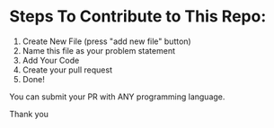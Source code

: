 # Steps To Contribute to This Repo:

1. Create New File (press "add new file" button)
2. Name this file as your problem statement
3. Add Your Code
4. Create your pull request
5. Done!

You can submit your PR with ANY programming language.

Thank you
